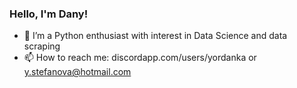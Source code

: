 ### Hello, I'm Dany!

- 🌱 I’m a Python enthusiast with interest in Data Science and data scraping
- 📫 How to reach me: discordapp.com/users/yordanka or y.stefanova@hotmail.com
